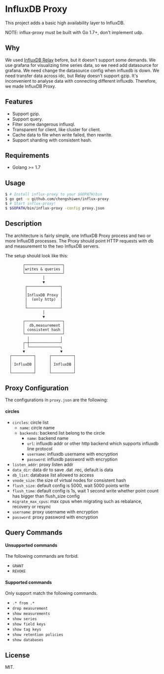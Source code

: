 InfluxDB Proxy
======

This project adds a basic high availability layer to InfluxDB.

NOTE: influx-proxy must be built with Go 1.7+, don't implement udp.

Why
---

We used [InfluxDB Relay](https://github.com/influxdata/influxdb-relay) before, but it doesn't support some demands.
We use grafana for visualizing time series data, so we need add datasource for grafana. We need change the datasource config when influxdb is down.
We need transfer data across idc, but Relay doesn't support gzip.
It's inconvenient to analyse data with connecting different influxdb.
Therefore, we made InfluxDB Proxy.

Features
--------

* Support gzip.
* Support query.
* Filter some dangerous influxql.
* Transparent for client, like cluster for client.
* Cache data to file when write failed, then rewrite.
* Support sharding with consistent hash.

Requirements
-----------

* Golang >= 1.7

Usage
------------

```sh
$ # Install influx-proxy to your $GOPATH/bin
$ go get -u github.com/chengshiwen/influx-proxy
$ # Start influx-proxy!
$ $GOPATH/bin/influx-proxy -config proxy.json
```

Description
-----------

The architecture is fairly simple, one InfluxDB Proxy process and two or more InfluxDB processes. The Proxy should point HTTP requests with db and measurement to the two InfluxDB servers.

The setup should look like this:

```
        ┌─────────────────┐
        │writes & queries │
        └─────────────────┘
                 │
                 ▼
         ┌───────────────┐
         │               │
         │InfluxDB Proxy │
         |  (only http)  |
         │               │
         └───────────────┘
                 │
                 ▼
        ┌─────────────────┐
        │  db,measurement │
        │ consistent hash │
        └─────────────────┘
          |              |
        ┌─┼──────────────┘
        │ └──────────────┐
        ▼                ▼
  ┌──────────┐      ┌──────────┐
  │          │      │          │
  │ InfluxDB │      │ InfluxDB │
  │          │      │          │
  └──────────┘      └──────────┘
```

Proxy Configuration
--------

The configurations in `proxy.json` are the following:

#### circles
* `circles`: circle list
  * `name`: circle name
  * `backends`: backend list belong to the circle
    * `name`: backend name
    * `url`: influxdb addr or other http backend which supports influxdb line protocol
    * `username`: influxdb username with encryption
    * `password`: influxdb password with encryption
* `listen_addr`: proxy listen addr
* `data_dir`: data dir to save .dat .rec, default is data
* `db_list`: database list allowed to access
* `vnode_size`: the size of virtual nodes for consistent hash
* `flush_size`: default config is 5000, wait 5000 points write
* `flush_time`: default config is 1s, wait 1 second write whether point count has bigger than flush_size config
* `migrate_max_cpus`: max cpus when migrating such as rebalance, recovery or resync
* `username`: proxy username with encryption
* `password`: proxy password with encryption

Query Commands
--------

#### Unsupported commands

The following commands are forbid.

* `GRANT`
* `REVOKE`

#### Supported commands

Only support match the following commands.

* `.* from .*`
* `drop measurement`
* `show measurements`
* `show series`
* `show field keys`
* `show tag keys`
* `show retention policies`
* `show databases`

License
-------

MIT.
